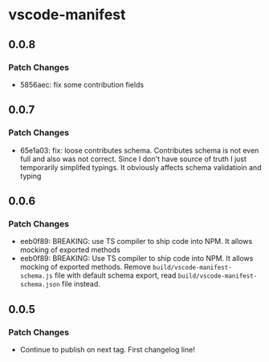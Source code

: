 # vscode-manifest

## 0.0.8

### Patch Changes

-   5856aec: fix some contribution fields

## 0.0.7

### Patch Changes

-   65e1a03: fix: loose contributes schema. Contributes schema is not even full and also was not correct. Since I don't have source of truth I just temporarily simplifed typings. It obviously affects schema validatioin and typing

## 0.0.6

### Patch Changes

-   eeb0f89: BREAKING: use TS compiler to ship code into NPM. It allows mocking of exported methods
-   eeb0f89: BREAKING: Use TS compiler to ship code into NPM. It allows mocking of exported methods. Remove `build/vscode-manifest-schema.js` file with default schema export, read `build/vscode-manifest-schema.json` file instead.

## 0.0.5

### Patch Changes

-   Continue to publish on next tag. First changelog line!
